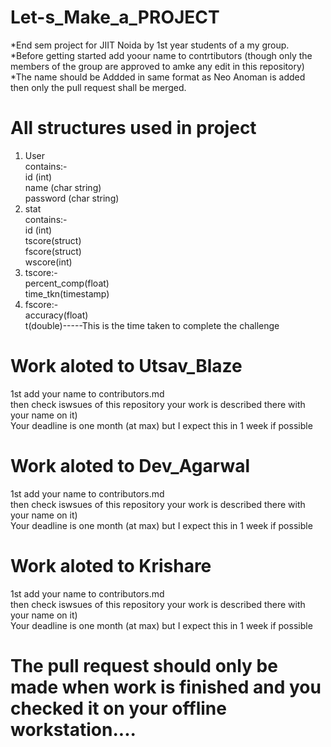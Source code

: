 # Let-s_Make_a_PROJECT

*End sem project for JIIT Noida by 1st year students of a my group.    
*Before getting started add yoour name to contrtibutors (though only the members of the group are approved to amke any edit in this repository)  
*The name should be Addded in same format as Neo Anoman is added then only the pull request shall be merged.  
# All structures used in project  
1. User  
contains:-  
id (int)  
name (char string)  
password (char string)  
2. stat  
contains:-  
id (int)  
tscore(struct)  
fscore(struct)  
wscore(int)  
3. tscore:-  
percent_comp(float)  
time_tkn(timestamp)
4. fscore:-  
accuracy(float)  
t(double)-----This is the time taken to complete the challenge
# Work aloted to Utsav_Blaze  
1st add your name to contributors.md  
then check iswsues of this repository your work is described there with your name on it)  
Your deadline is one month (at max) but I expect this in 1 week if possible 
# Work aloted to Dev_Agarwal  
1st add your name to contributors.md  
then check iswsues of this repository your work is described there with your name on it)  
Your deadline is one month (at max) but I expect this in 1 week if possible
# Work aloted to Krishare  
1st add your name to contributors.md  
then check iswsues of this repository your work is described there with your name on it)  
Your deadline is one month (at max) but I expect this in 1 week if possible
<br>
# The pull request should only be made when work is finished and you checked it on your offline workstation....
